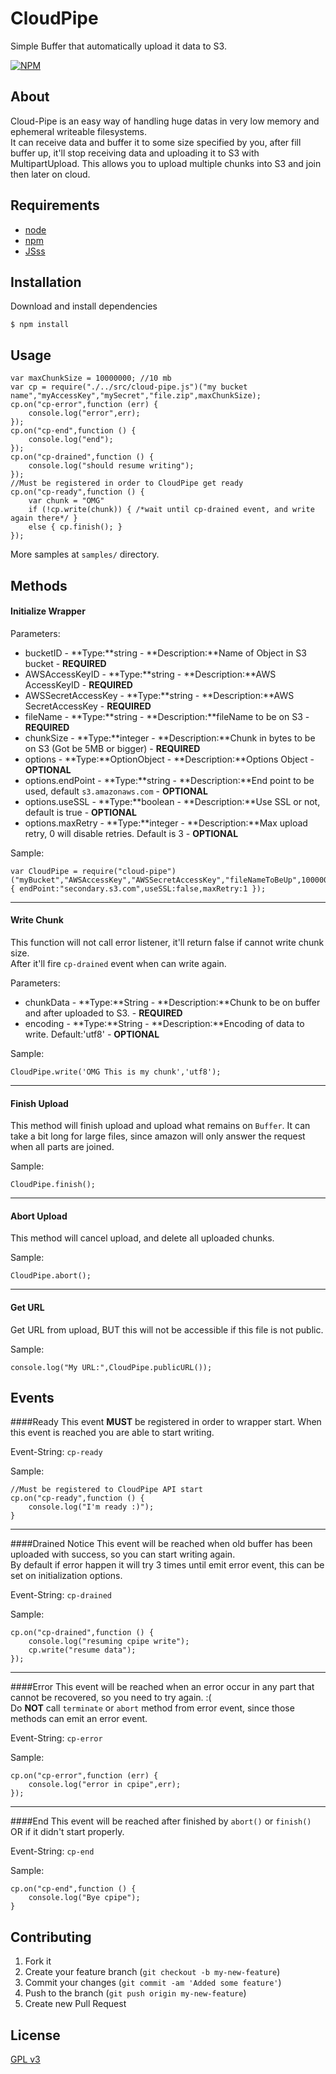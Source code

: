 # CloudPipe

Simple Buffer that automatically upload it data to S3.

[![NPM](https://nodei.co/npm/cloud-pipe.png?downloads=true&stars=true)](https://nodei.co/npm/cloud-pipe/)

## About

Cloud-Pipe is an easy way of handling huge datas in very low memory and ephemeral writeable filesystems.  
It can receive data and buffer it to some size specified by you, after fill buffer up, it'll stop receiving data and uploading it to S3 with MultipartUpload. This allows you to upload multiple chunks into S3 and join then later on cloud.

## Requirements

- [node](https://github.com/joyent/node)
- [npm](https://github.com/isaacs/npm)
- [JSss](https://github.com/TotenDev/JSss)

## Installation

Download and install dependencies

    $ npm install

## Usage

	var maxChunkSize = 10000000; //10 mb
	var cp = require("./../src/cloud-pipe.js")("my bucket name","myAccessKey","mySecret","file.zip",maxChunkSize);
	cp.on("cp-error",function (err) {
		console.log("error",err);
	});
	cp.on("cp-end",function () {
		console.log("end");
	});
	cp.on("cp-drained",function () {
		console.log("should resume writing");
	});
	//Must be registered in order to CloudPipe get ready
	cp.on("cp-ready",function () {
		var chunk = "OMG"
        if (!cp.write(chunk)) { /*wait until cp-drained event, and write again there*/ }
	    else { cp.finish(); }
	});

More samples at `samples/` directory.

## Methods

#### Initialize Wrapper

Parameters:

* bucketID - **Type:**string - **Description:**Name of Object in S3 bucket   - **REQUIRED**
* AWSAccessKeyID - **Type:**string - **Description:**AWS AccessKeyID - **REQUIRED**
* AWSSecretAccessKey - **Type:**string - **Description:**AWS SecretAccessKey - **REQUIRED**
* fileName - **Type:**string - **Description:**fileName to be on S3 - **REQUIRED**
* chunkSize - **Type:**integer - **Description:**Chunk in bytes to be on S3 (Got be 5MB or bigger) - **REQUIRED**
* options - **Type:**OptionObject - **Description:**Options Object - **OPTIONAL**
* options.endPoint - **Type:**string - **Description:**End point to be used, default `s3.amazonaws.com` - **OPTIONAL**
* options.useSSL - **Type:**boolean - **Description:**Use SSL or not, default is true - **OPTIONAL**
* options.maxRetry - **Type:**integer - **Description:**Max upload retry, 0 will disable retries. Default is 3 - **OPTIONAL**

Sample:

    var CloudPipe = require("cloud-pipe")("myBucket","AWSAccessKey","AWSSecretAccessKey","fileNameToBeUp",10000000,{ endPoint:"secondary.s3.com",useSSL:false,maxRetry:1 });
---
#### Write Chunk

This function will not call error listener, it'll return false if cannot write chunk size.  
After it'll fire `cp-drained` event when can write again.

Parameters:
- chunkData - **Type:**String - **Description:**Chunk to be on buffer and after uploaded to S3. - **REQUIRED**
- encoding - **Type:**String - **Description:**Encoding of data to write. Default:'utf8' - **OPTIONAL**

Sample:

    CloudPipe.write('OMG This is my chunk','utf8');
---
#### Finish Upload
This method will finish upload and upload what remains on `Buffer`. It can take a bit long for large files, since amazon will only answer the request when all parts are joined.

Sample:

    CloudPipe.finish();

---
#### Abort Upload
This method will cancel upload, and delete all uploaded chunks.

Sample:

    CloudPipe.abort();

---
#### Get URL
Get URL from upload, BUT this will not be accessible if this file is not public.

Sample:

    console.log("My URL:",CloudPipe.publicURL());

## Events

####Ready 
This event **MUST** be registered in order to wrapper start. When this event is reached you are able to start writing.

Event-String: `cp-ready`

Sample:

    //Must be registered to CloudPipe API start
	cp.on("cp-ready",function () {
		console.log("I'm ready :)");
	}
---
####Drained Notice
This event will be reached when old buffer has been uploaded with success, so you can start writing again.  
By default if error happen it will try 3 times until emit error event, this can be set on initialization options.

Event-String: `cp-drained`

Sample:

    cp.on("cp-drained",function () {
		console.log("resuming cpipe write");
		cp.write("resume data");
	});
---
####Error
This event will be reached when an error occur in any part that cannot be recovered, so you need to try again. :(  
Do **NOT** call `terminate` or `abort` method from error event, since those methods can emit an error event.

Event-String: `cp-error`

Sample:

    cp.on("cp-error",function (err) {
	    console.log("error in cpipe",err);
    });
---
####End
This event will be reached after finished by `abort()` or `finish()` OR if it didn't start properly.

Event-String: `cp-end`

Sample:

	cp.on("cp-end",function () {
		console.log("Bye cpipe");
	}

## Contributing

1. Fork it
2. Create your feature branch (`git checkout -b my-new-feature`)
3. Commit your changes (`git commit -am 'Added some feature'`)
4. Push to the branch (`git push origin my-new-feature`)
5. Create new Pull Request

## License

[GPL v3](Cloud-Pipe/raw/master/LICENSE)
